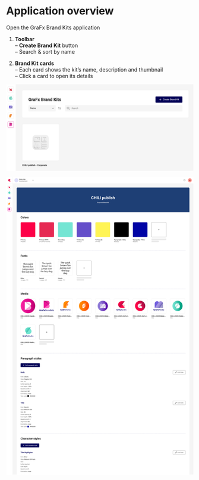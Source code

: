# Application overview

Open the GraFx Brand Kits application

1. **Toolbar**  
   – **Create Brand Kit** button  
   – Search & sort by name  

2. **Brand Kit cards**  
   – Each card shows the kit’s name, description and thumbnail  
   – Click a card to open its details  

![screenshot-full](overview.png)

![screenshot-full](brandkits_01.png)
